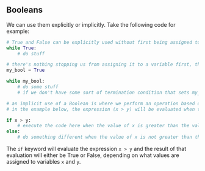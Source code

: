 ## Booleans

We can use them explicitly or implicitly. Take the following code for example:

```python
# True and False can be explicitly used without first being assigned to a variable
while True:
    # do stuff

# there's nothing stopping us from assigning it to a variable first, though
my_bool = True

while my_bool:
    # do some stuff
    # if we don't have some sort of termination condition that sets my_bool = False , this while loop will go on forever

# an implicit use of a Boolean is where we perform an operation based on whether or not a condition evaluates to true or false. 
# in the example below, the expression (x > y) will be evaluated when the code executes and result in either True or False.

if x > y:
    # execute the code here when the value of x is greater than the value of y
else:
    # do something different when the value of x is not greater than the value of y
```

The `if` keyword will evaluate the expression `x > y` and the result of that evaluation will either be True or False, depending on what values are assigned to variables `x` and `y`.
